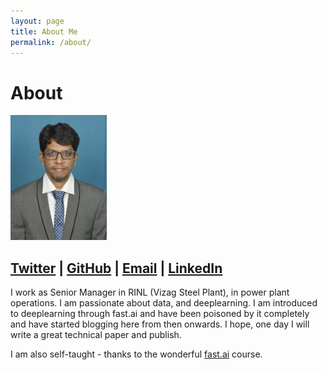 ```yaml
---
layout: page
title: About Me
permalink: /about/
---
```

# About

<img src="/images/DurgaKumar.JPG" height="200">
<!-- ![]({{site.baseurl}}/images/DurgaKumar.JPG "https://github.com/mldurga/easydl") -->

## [Twitter](https://twitter.com/durgaamma2005) | [GitHub](https://github.com/durgaamma2005) | [Email](durgaamma2005@gmail.com) | [LinkedIn](https://www.linkedin.com/in/durga-kumar-d-0b085922/)

I work as Senior Manager in RINL (Vizag Steel Plant), in power plant operations. I am passionate about data, and deeplearning. I am introduced to deeplearning through fast.ai and have been poisoned by it completely and have started blogging here from then onwards. I hope, one day I will write a great technical paper and publish. 

I am also self-taught - thanks to the wonderful [fast.ai](https://course.fast.ai/) course.


